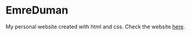 # EmreDuman
My personal website created with html and css. Check the website [here](https://emopusta.github.io/EmreDuman/).
